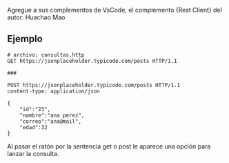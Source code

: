 
Agregue a sus complementos  de VsCode, el complemento {Rest Client} del autor: Huachao Mao
## Ejemplo

```http
# archivo: consultas.http
GET https://jsonplaceholder.typicode.com/posts HTTP/1.1
  
###
  
POST https://jsonplaceholder.typicode.com/posts HTTP/1.1
content-type: application/json
  
{
    "id":"23",
    "nombre":"ana perez",
    "correo":"ana@mail",
    "edad":32
}
```
Al pasar el ratón por la sentencia get o post le aparece una opción para lanzar la consulta.
